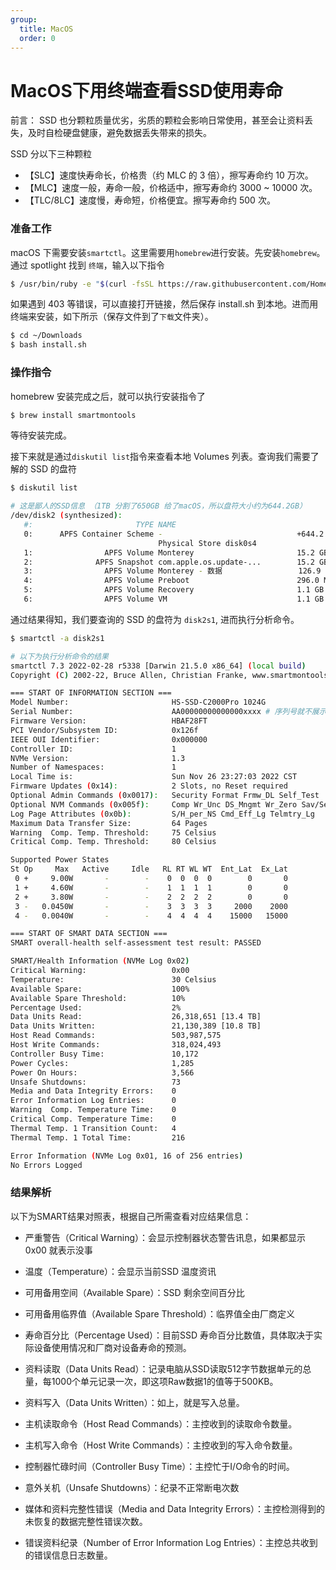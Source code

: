 ```yaml
---
group:
  title: MacOS
  order: 0
---
```


# MacOS下用终端查看SSD使用寿命

前言： SSD 也分颗粒质量优劣，劣质的颗粒会影响日常使用，甚至会让资料丢失，及时自检硬盘健康，避免数据丢失带来的损失。


SSD 分以下三种颗粒

- 【SLC】速度快寿命长，价格贵（约 MLC 的 3 倍），擦写寿命约 10 万次。
- 【MLC】速度一般，寿命一般，价格适中，擦写寿命约 3000 ~ 10000 次。
- 【TLC/8LC】速度慢，寿命短，价格便宜。擦写寿命约 500 次。

### 准备工作

macOS 下需要安装`smartctl`。这里需要用`homebrew`进行安装。先安装`homebrew`。
通过 spotlight 找到 `终端`，输入以下指令

```bash
$ /usr/bin/ruby -e "$(curl -fsSL https://raw.githubusercontent.com/Homebrew/install/master/install)"
```

如果遇到 403 等错误，可以直接打开链接，然后保存 install.sh 到本地。进而用终端来安装，如下所示（保存文件到了`下载`文件夹）。

```bash
$ cd ~/Downloads
$ bash install.sh
```

### 操作指令

homebrew 安装完成之后，就可以执行安装指令了

```bash
$ brew install smartmontools
```

等待安装完成。

接下来就是通过`diskutil list`指令来查看本地 Volumes 列表。查询我们需要了解的 SSD 的盘符

```bash
$ diskutil list

# 这是鄙人的SSD信息 （1TB 分割了650GB 给了macOS，所以盘符大小约为644.2GB）
/dev/disk2 (synthesized):
   #:                       TYPE NAME                                       SIZE       IDENTIFIER
   0:      APFS Container Scheme -                              +644.2 GB   disk2
                                 Physical Store disk0s4
   1:                APFS Volume Monterey                       15.2 GB    disk2s1
   2:              APFS Snapshot com.apple.os.update-...        15.2 GB    disk2s1s1
   3:                APFS Volume Monterey - 数据                 126.9 GB   disk2s2
   4:                APFS Volume Preboot                        296.0 MB   disk2s3
   5:                APFS Volume Recovery                       1.1 GB     disk2s4
   6:                APFS Volume VM                             1.1 GB     disk2s5
```

通过结果得知，我们要查询的 SSD 的盘符为 `disk2s1`, 进而执行分析命令。

```bash
$ smartctl -a disk2s1

# 以下为执行分析命令的结果
smartctl 7.3 2022-02-28 r5338 [Darwin 21.5.0 x86_64] (local build)
Copyright (C) 2002-22, Bruce Allen, Christian Franke, www.smartmontools.org

=== START OF INFORMATION SECTION ===
Model Number:                       HS-SSD-C2000Pro 1024G
Serial Number:                      AA00000000000000xxxx # 序列号就不展示了
Firmware Version:                   HBAF28FT
PCI Vendor/Subsystem ID:            0x126f
IEEE OUI Identifier:                0x000000
Controller ID:                      1
NVMe Version:                       1.3
Number of Namespaces:               1
Local Time is:                      Sun Nov 26 23:27:03 2022 CST
Firmware Updates (0x14):            2 Slots, no Reset required
Optional Admin Commands (0x0017):   Security Format Frmw_DL Self_Test
Optional NVM Commands (0x005f):     Comp Wr_Unc DS_Mngmt Wr_Zero Sav/Sel_Feat Timestmp
Log Page Attributes (0x0b):         S/H_per_NS Cmd_Eff_Lg Telmtry_Lg
Maximum Data Transfer Size:         64 Pages
Warning  Comp. Temp. Threshold:     75 Celsius
Critical Comp. Temp. Threshold:     80 Celsius

Supported Power States
St Op     Max   Active     Idle   RL RT WL WT  Ent_Lat  Ex_Lat
 0 +     9.00W       -        -    0  0  0  0        0       0
 1 +     4.60W       -        -    1  1  1  1        0       0
 2 +     3.80W       -        -    2  2  2  2        0       0
 3 -   0.0450W       -        -    3  3  3  3     2000    2000
 4 -   0.0040W       -        -    4  4  4  4    15000   15000

=== START OF SMART DATA SECTION ===
SMART overall-health self-assessment test result: PASSED

SMART/Health Information (NVMe Log 0x02)
Critical Warning:                   0x00
Temperature:                        30 Celsius
Available Spare:                    100%
Available Spare Threshold:          10%
Percentage Used:                    2%
Data Units Read:                    26,318,651 [13.4 TB]
Data Units Written:                 21,130,389 [10.8 TB]
Host Read Commands:                 503,987,575
Host Write Commands:                318,024,493
Controller Busy Time:               10,172
Power Cycles:                       1,285
Power On Hours:                     3,566
Unsafe Shutdowns:                   73
Media and Data Integrity Errors:    0
Error Information Log Entries:      0
Warning  Comp. Temperature Time:    0
Critical Comp. Temperature Time:    0
Thermal Temp. 1 Transition Count:   4
Thermal Temp. 1 Total Time:         216

Error Information (NVMe Log 0x01, 16 of 256 entries)
No Errors Logged

```

### 结果解析
以下为SMART结果对照表，根据自己所需查看对应结果信息：

- 严重警告（Critical Warning）：会显示控制器状态警告讯息，如果都显示0x00 就表示没事

- 温度（Temperature）：会显示当前SSD 温度资讯

- 可用备用空间（Available Spare）：SSD 剩余空间百分比

- 可用备用临界值（Available Spare Threshold）：临界值全由厂商定义

- 寿命百分比（Percentage Used）：目前SSD 寿命百分比数值，具体取决于实际设备使用情况和厂商对设备寿命的预测。

- 资料读取（Data Units Read）：记录电脑从SSD读取512字节数据单元的总量，每1000个单元记录一次，即这项Raw数据1的值等于500KB。

- 资料写入（Data Units Written）：如上，就是写入总量。

- 主机读取命令（Host Read Commands）：主控收到的读取命令数量。

- 主机写入命令（Host Write Commands）：主控收到的写入命令数量。

- 控制器忙碌时间（Controller Busy Time）：主控忙于I/O命令的时间。

- 意外关机（Unsafe Shutdowns）：纪录不正常断电次数

- 媒体和资料完整性错误（Media and Data Integrity Errors）：主控检测得到的未恢复的数据完整性错误次数。

- 错误资料纪录（Number of Error Information Log Entries）：主控总共收到的错误信息日志数量。 